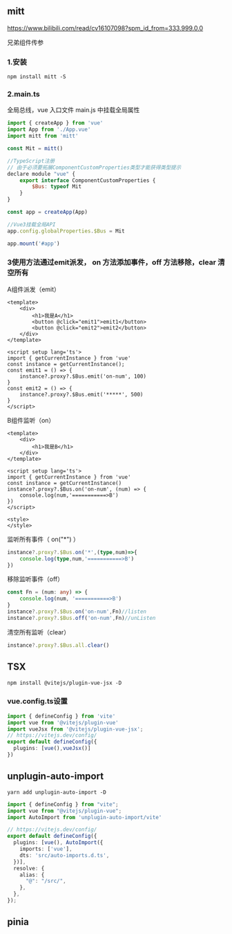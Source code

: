 ## mitt

https://www.bilibili.com/read/cv16107098?spm_id_from=333.999.0.0

兄弟组件传参

### 1.安装

`npm install mitt -S`


### 2.main.ts

全局总线，vue 入口文件 main.js 中挂载全局属性

```js
import { createApp } from 'vue'
import App from './App.vue'
import mitt from 'mitt'

const Mit = mitt()

//TypeScript注册
// 由于必须要拓展ComponentCustomProperties类型才能获得类型提示
declare module "vue" {
    export interface ComponentCustomProperties {
        $Bus: typeof Mit
    }
}

const app = createApp(App)

//Vue3挂载全局API
app.config.globalProperties.$Bus = Mit

app.mount('#app')

```


### 3使用方法通过emit派发， on 方法添加事件，off 方法移除，clear 清空所有

A组件派发（emit）

```vue
<template>
    <div>
        <h1>我是A</h1>
        <button @click="emit1">emit1</button>
        <button @click="emit2">emit2</button>
    </div>
</template>

<script setup lang='ts'>
import { getCurrentInstance } from 'vue'
const instance = getCurrentInstance();
const emit1 = () => {
    instance?.proxy?.$Bus.emit('on-num', 100)
}
const emit2 = () => {
    instance?.proxy?.$Bus.emit('*****', 500)
}
</script>

```

B组件监听（on）
```vue
<template>
    <div>
        <h1>我是B</h1>
    </div>
</template>

<script setup lang='ts'>
import { getCurrentInstance } from 'vue'
const instance = getCurrentInstance()
instance?.proxy?.$Bus.on('on-num', (num) => {
    console.log(num,'===========>B')
})
</script>

<style>
</style>
```

监听所有事件（ on("*") ）

```ts
instance?.proxy?.$Bus.on('*',(type,num)=>{
    console.log(type,num,'===========>B')
})
```

移除监听事件（off）


```ts
const Fn = (num: any) => {
    console.log(num, '===========>B')
}
instance?.proxy?.$Bus.on('on-num',Fn)//listen
instance?.proxy?.$Bus.off('on-num',Fn)//unListen
```

清空所有监听（clear）

```ts
instance?.proxy?.$Bus.all.clear()
```


## TSX

`npm install @vitejs/plugin-vue-jsx -D`

### vue.config.ts设置

```ts
import { defineConfig } from 'vite'
import vue from '@vitejs/plugin-vue'
import vueJsx from '@vitejs/plugin-vue-jsx';
// https://vitejs.dev/config/
export default defineConfig({
  plugins: [vue(),vueJsx()]
})
```


## unplugin-auto-import

`yarn add unplugin-auto-import -D`

```ts
import { defineConfig } from "vite";
import vue from "@vitejs/plugin-vue";
import AutoImport from 'unplugin-auto-import/vite'

// https://vitejs.dev/config/
export default defineConfig({
  plugins: [vue(), AutoImport({
    imports: ['vue'],
    dts: 'src/auto-imports.d.ts',
  })],
  resolve: {
    alias: {
      "@": "/src/",
    },
  },
});

```


## pinia